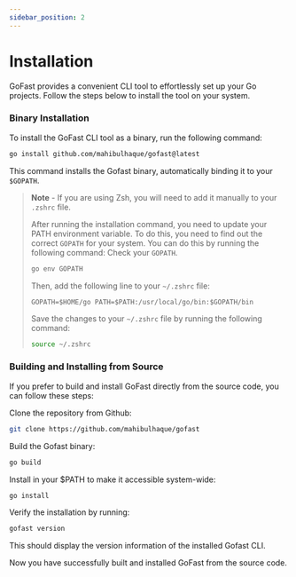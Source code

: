 ```yaml
---
sidebar_position: 2
---
```


# Installation


GoFast provides a convenient CLI tool to effortlessly set up your Go projects. Follow the steps below to install the tool on your system.

### Binary Installation

To install the GoFast CLI tool as a binary, run the following command:

```bash
go install github.com/mahibulhaque/gofast@latest
```

This command installs the Gofast binary, automatically binding it to your `$GOPATH`. 


> **Note** - If you are using Zsh, you will need to add it manually to your `.zshrc` file. 
> 
> After running the installation command, you need to update your PATH environment variable. To do this, you need to find out the correct `GOPATH` for your system. You can do this by running the following command: Check your `GOPATH`.
> ```bash
> go env GOPATH
> ```
>
> Then, add the following line to your `~/.zshrc` file:
>
> `GOPATH=$HOME/go PATH=$PATH:/usr/local/go/bin:$GOPATH/bin`
>
> Save the changes to your `~/.zshrc` file by running the following command:
> 
> ```bash
> source ~/.zshrc
> ```


### Building and Installing from Source

If you prefer to build and install GoFast directly from the source code, you can follow these steps:

Clone the repository from Github:
```bash
git clone https://github.com/mahibulhaque/gofast
```

Build the Gofast binary:
```bash
go build
```

Install in your $PATH to make it accessible system-wide:
```bash
go install
```

Verify the installation by running:
```bash
gofast version
```


This should display the version information of the installed Gofast CLI.

Now you have successfully built and installed GoFast from the source code.
